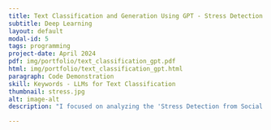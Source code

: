```yaml
---
title: Text Classification and Generation Using GPT - Stress Detection from Social Media Articles
subtitle: Deep Learning
layout: default
modal-id: 5
tags: programming
project-date: April 2024
pdf: img/portfolio/text_classification_gpt.pdf
html: img/portfolio/text_classification_gpt.html
paragraph: Code Demonstration
skill: Keywords - LLMs for Text Classification
thumbnail: stress.jpg
alt: image-alt
description: "I focused on analyzing the 'Stress Detection from Social Media Articles' dataset obtained from Kaggle. I utilized GPT models with three distinct techniques: Zero-Shot Prompting, Few-Shot Prompting, and Fine-tuning the GPT2 Model. These techniques were employed to effectively classify stress-related posts within the dataset, aiming to enhance understanding and detection of stress signals in social media discourse."

---
```


